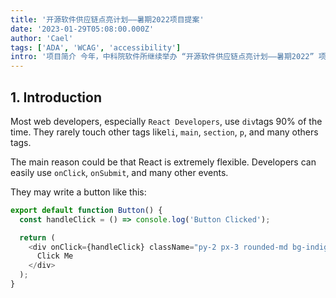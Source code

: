 ```yaml
---
title: '开源软件供应链点亮计划——暑期2022项目提案'
date: '2023-01-29T05:08:00.000Z'
author: 'Cael'
tags: ['ADA', 'WCAG', 'accessibility']
intro: '项目简介 今年，中科院软件所继续举办 “开源软件供应链点亮计划——暑期2022” 项目。该项目与 Google Summer of Code 形式类似：开源社区提供项目需求并提供导师'
---
```


## 1. Introduction

Most web developers, especially `React Developers`, use `div`tags 90% of the time. They rarely touch other tags like`li`, `main`, `section`, `p`, and many others tags.

The main reason could be that React is extremely flexible. Developers can easily use `onClick`, `onSubmit`, and many other events.

They may write a button like this:

```javascript
export default function Button() {
  const handleClick = () => console.log('Button Clicked');

  return (
    <div onClick={handleClick} className="py-2 px-3 rounded-md bg-indigo-600 text-white">
      Click Me
    </div>
  );
}
```
